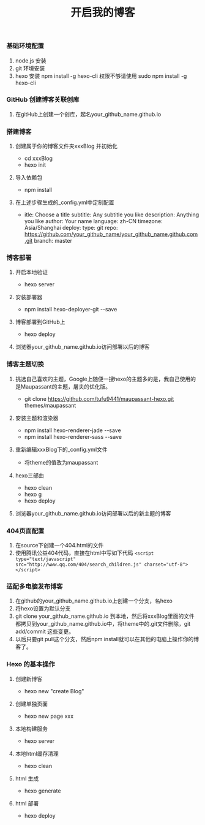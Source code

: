 ﻿---
title: 开启我的博客
tags: [Hexo, GitHub, Blog]
categories: 
- Blog
category_map:
 博客基础: Blog
toc: true
---
### 基础环境配置

 1. node.js 安装
 2. git 环境安装
 3. hexo 安装 npm install -g hexo-cli 权限不够请使用 sudo npm install -g hexo-cli

### GitHub 创建博客关联创库

 1. 在gitHub上创建一个创库，起名your_github_name.github.io

### 搭建博客

 1. 创建属于你的博客文件夹xxxBlog 并初始化
 
    - cd xxxBlog
    - hexo init

 2. 导入依赖包

    - npm install

 3. 在上述步骤生成的_config.yml中定制配置
    - itle: Choose a title
subtitle: Any subtitle you like
description: Anything you like
author: Your name
language: zh-CN
timezone: Asia/Shanghai
deploy:
type: git
repo: https://github.com/your_github_name/your_github_name.github.com.git
branch: master

### 博客部署

 1. 开启本地验证
    - hexo server

 2. 安装部署器
    - npm install hexo-deployer-git --save

 3. 博客部署到GitHub上
    - hexo deploy

 4. 浏览器your_github_name.github.io访问部署以后的博客

### 博客主题切换

 1. 挑选自己喜欢的主题，Google上随便一搜hexo的主题多的是，我自己使用的是Maupassant的主题，屠夫的优化版。
    - git clone https://github.com/tufu9441/maupassant-hexo.git themes/maupassant

 2. 安装主题和渲染器
    - npm install hexo-renderer-jade --save
    - npm install hexo-renderer-sass --save
    
 3. 重新编辑xxxBlog下的_config.yml文件
    - 将theme的值改为maupassant

 4. hexo三部曲
    - hexo clean
    - hexo g
    - hexo deploy

 5. 浏览器your_github_name.github.io访问部署以后的新主题的博客

### 404页面配置

 1. 在source下创建一个404.html的文件
 2. 使用腾讯公益404代码，直接在html中写如下代码
    ```<script type="text/javascript" src="http://www.qq.com/404/search_children.js" charset="utf-8"></script>```
    
### 适配多电脑发布博客

 1. 在github的your_github_name.github.io上创建一个分支，名hexo
 2. 将hexo设置为默认分支
 3. git clone your_github_name.github.io 到本地，然后将xxxBlog里面的文件都拷贝到your_github_name.github.io中，将theme中的.git文件删除，git add/commit 这些变更。
 4. 以后只要git pull这个分支，然后npm install就可以在其他的电脑上操作你的博客了。

### Hexo 的基本操作
 
 

 1. 创建新博客
     - hexo new "create Blog"

 2. 创建单独页面
 
    - hexo new page xxx

 3. 本地构建服务
 
    - hexo server
 4. 本地html缓存清理
 
    - hexo clean
 5. html 生成
 
    - hexo generate
 6. html 部署
 
    - hexo deploy



